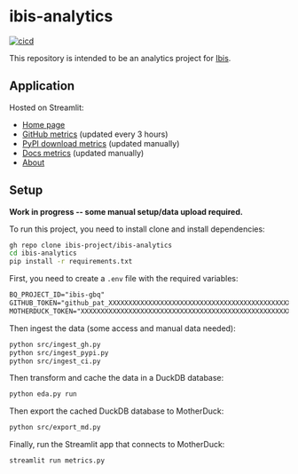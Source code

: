 # ibis-analytics

[![cicd](https://github.com/lostmygithubaccount/ibis-analytics/workflows/cicd/badge.svg)](https://github.com/lostmygithubaccount/ibis-analytics/actions/workflows/cicd.yaml)

This repository is intended to be an analytics project for [Ibis](https://github.com/ibis-project/ibis).

## Application

Hosted on Streamlit:

- [Home page](https://ibis-analytics.streamlit.app/)
- [GitHub metrics](https://ibis-analytics.streamlit.app/github) (updated every 3 hours)
- [PyPI download metrics](https://ibis-analytics.streamlit.app/pypi) (updated manually)
- [Docs metrics](https://ibis-analytics.streamlit.app/docs) (updated manually)
- [About](https://ibis-analytics.streamlit.app/about)

## Setup

**Work in progress -- some manual setup/data upload required.**

To run this project, you need to install clone and install dependencies:

```bash
gh repo clone ibis-project/ibis-analytics
cd ibis-analytics
pip install -r requirements.txt
```

First, you need to create a `.env` file with the required variables:

```txt
BQ_PROJECT_ID="ibis-gbq"
GITHUB_TOKEN="github_pat_XXXXXXXXXXXXXXXXXXXXXXXXXXXXXXXXXXXXXXXXXXXXXXXXXXXXXXXXXXXXXXXXXXXXXXXXXXXXXXXXXX"
MOTHERDUCK_TOKEN="XXXXXXXXXXXXXXXXXXXXXXXXXXXXXXXXXXXXXXXXXXXXXXXXXXXXXXXXXXXXXXXXXXXXXXXXXXXXXXXXXXXXXXXXXXXXXXXXXXXXXXXXXXXXXXXXXXXXXXXXXXXXXXXXXXXXXXXXXXXXXXXXXXXXXXXXXXXXXXXXXXXXXXXXXXXXXXXXXXXXXXXXXXXXXXXXXXX"
```

Then ingest the data (some access and manual data needed):

```bash
python src/ingest_gh.py
python src/ingest_pypi.py
python src/ingest_ci.py
```

Then transform and cache the data in a DuckDB database:

```bash
python eda.py run
```

Then export the cached DuckDB database to MotherDuck:

```bash
python src/export_md.py
```

Finally, run the Streamlit app that connects to MotherDuck:

```bash
streamlit run metrics.py
```

